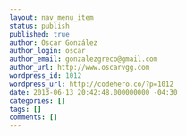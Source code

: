 ```yaml
---
layout: nav_menu_item
status: publish
published: true
author: Oscar González
author_login: oscar
author_email: gonzalezgreco@gmail.com
author_url: http://www.oscarvgg.com
wordpress_id: 1012
wordpress_url: http://codehero.co/?p=1012
date: 2013-06-13 20:42:48.000000000 -04:30
categories: []
tags: []
comments: []
---
```

 

